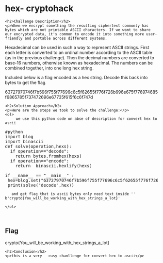 <!DOCTYPE html>
<html>

<body>
    <h1>hex- cryptohack</h1>

    <h2>Challenge Description</h2>
    <p>When we encrypt something the resulting ciphertext commonly has bytes which are not printable ASCII characters. If we want to share our encrypted data, it's common to encode it into something more user-friendly and portable across different systems.

Hexadecimal can be used in such a way to represent ASCII strings. First each letter is converted to an ordinal number according to the ASCII table (as in the previous challenge). Then the decimal numbers are converted to base-16 numbers, otherwise known as hexadecimal. The numbers can be combined together, into one long hex string.

Included below is a flag encoded as a hex string. Decode this back into bytes to get the flag.

63727970746f7b596f755f77696c6c5f62655f776f726b696e675f776974685f6865785f737472696e67735f615f6c6f747d
</p>
 
    <h2>Solution Approach</h2>
    <p>Here are the steps we took to solve the challenge:</p>
    <ol>
         we use this python code on abse of description for convert hex to ascii
<pre>
#python
import blog
import binascii 
def solve(operation,hexs): 
  if operation=="decode":
    return bytes.fromhex(hexs)
  if operation=="encode":
    return  binascii.hexlify(hexs)
    
if __name__ == "__main__" :
 hex=blog.set("63727970746f7b596f755f77696c6c5f62655f776f726b696e675f776974685f6865785f737472696e67735f615f6c6f747d",1)
 print(solve("decode",hex))
</pre>
       and get flag that is ascii bytes only need text inside ''       b'crypto{You_will_be_working_with_hex_strings_a_lot}'

    </ol>
<br>
    <h2>Flag</h2>
    <p class="flag">crypto{You_will_be_working_with_hex_strings_a_lot}
</p>

    <h2>Conclusion</h2>
    <p>this is a very   easy chanllenge for convert hex to ascii</p>
</body>
</html>

